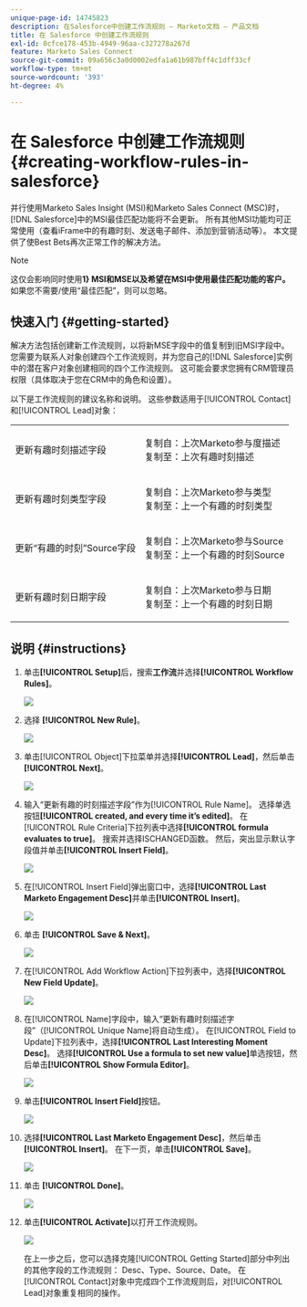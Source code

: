 ```yaml
---
unique-page-id: 14745823
description: 在Salesforce中创建工作流规则 — Marketo文档 — 产品文档
title: 在 Salesforce 中创建工作流规则
exl-id: 0cfce178-453b-4949-96aa-c327278a267d
feature: Marketo Sales Connect
source-git-commit: 09a656c3a0d0002edfa1a61b987bff4c1dff33cf
workflow-type: tm+mt
source-wordcount: '393'
ht-degree: 4%

---
```


# 在 Salesforce 中创建工作流规则 {#creating-workflow-rules-in-salesforce}

并行使用Marketo Sales Insight (MSI)和Marketo Sales Connect (MSC)时，[!DNL Salesforce]中的MSI最佳匹配功能将不会更新。 所有其他MSI功能均可正常使用（查看iFrame中的有趣时刻、发送电子邮件、添加到营销活动等）。 本文提供了使Best Bets再次正常工作的解决方法。

>[!NOTE]
>
>这仅会影响同时使用&#x200B;**1&rbrace; MSI和MSE以及希望在MSI中使用最佳匹配功能的客户。**&#x200B;如果您不需要/使用“最佳匹配”，则可以忽略。

## 快速入门 {#getting-started}

解决方法包括创建新工作流规则，以将新MSE字段中的值复制到旧MSI字段中。 您需要为联系人对象创建四个工作流规则，并为您自己的[!DNL Salesforce]实例中的潜在客户对象创建相同的四个工作流规则。 这可能会要求您拥有CRM管理员权限（具体取决于您在CRM中的角色和设置）。

以下是工作流规则的建议名称和说明。 这些参数适用于[!UICONTROL Contact]和[!UICONTROL Lead]对象：

<table>
 <colgroup>
  <col>
  <col>
 </colgroup>
 <tbody>
  <tr>
   <td>更新有趣时刻描述字段</td>
   <td><p>复制自：上次Marketo参与度描述<br>复制至：上次有趣时刻描述</p></td>
  </tr>
  <tr>
   <td>更新有趣时刻类型字段</td>
   <td><p>复制自：上次Marketo参与类型<br>复制至：上一个有趣的时刻类型</p></td>
  </tr>
  <tr>
   <td>更新“有趣的时刻”Source字段</td>
   <td><p>复制自：上次Marketo参与Source<br>复制至：上一个有趣的时刻Source</p></td>
  </tr>
  <tr>
   <td>更新有趣时刻日期字段</td>
   <td><p>复制自：上次Marketo参与日期<br>复制至：上一个有趣的时刻日期</p></td>
  </tr>
 </tbody>
</table>

## 说明 {#instructions}

1. 单击&#x200B;**[!UICONTROL Setup]**&#x200B;后，搜索&#x200B;**工作流**&#x200B;并选择&#x200B;**[!UICONTROL Workflow Rules]**。

   ![](assets/one-1.png)

1. 选择 **[!UICONTROL New Rule]**。

   ![](assets/two-1.png)

1. 单击[!UICONTROL Object]下拉菜单并选择&#x200B;**[!UICONTROL Lead]**，然后单击&#x200B;**[!UICONTROL Next]**。

   ![](assets/three-1.png)

1. 输入“更新有趣的时刻描述字段”作为[!UICONTROL Rule Name]。 选择单选按钮&#x200B;**[!UICONTROL created, and every time it’s edited]**。 在[!UICONTROL Rule Criteria]下拉列表中选择&#x200B;**[!UICONTROL formula evaluates to true]**。 搜索并选择ISCHANGED函数。 然后，突出显示默认字段值并单击&#x200B;**[!UICONTROL Insert Field]**。

   ![](assets/four-1.png)

1. 在[!UICONTROL Insert Field]弹出窗口中，选择&#x200B;**[!UICONTROL Last Marketo Engagement Desc]**&#x200B;并单击&#x200B;**[!UICONTROL Insert]**。

   ![](assets/five-1.png)

1. 单击 **[!UICONTROL Save & Next]**。

   ![](assets/6.png)

1. 在[!UICONTROL Add Workflow Action]下拉列表中，选择&#x200B;**[!UICONTROL New Field Update]**。

   ![](assets/seven.png)

1. 在[!UICONTROL Name]字段中，输入“更新有趣时刻描述字段”（[!UICONTROL Unique Name]将自动生成）。 在[!UICONTROL Field to Update]下拉列表中，选择&#x200B;**[!UICONTROL Last Interesting Moment Desc]**。 选择&#x200B;**[!UICONTROL Use a formula to set new value]**&#x200B;单选按钮，然后单击&#x200B;**[!UICONTROL Show Formula Editor]**。

   ![](assets/eight.png)

1. 单击&#x200B;**[!UICONTROL Insert Field]**&#x200B;按钮。

   ![](assets/9a.png)

1. 选择&#x200B;**[!UICONTROL Last Marketo Engagement Desc]**，然后单击&#x200B;**[!UICONTROL Insert]**。 在下一页，单击&#x200B;**[!UICONTROL Save]**。

   ![](assets/nine.png)

1. 单击 **[!UICONTROL Done]**。

   ![](assets/twelve.png)

1. 单击&#x200B;**[!UICONTROL Activate]**&#x200B;以打开工作流规则。

   ![](assets/thirteen.png)

   在上一步之后，您可以选择克隆[!UICONTROL Getting Started]部分中列出的其他字段的工作流规则： Desc、Type、Source、Date。 在[!UICONTROL Contact]对象中完成四个工作流规则后，对[!UICONTROL Lead]对象重复相同的操作。
